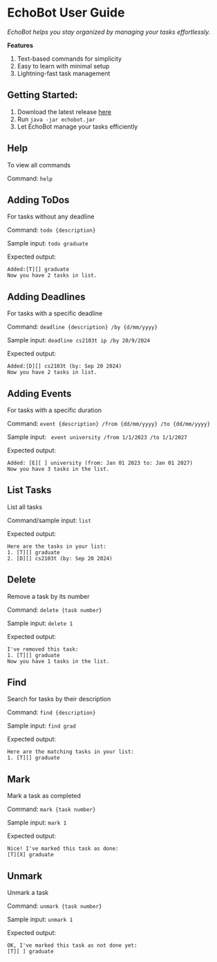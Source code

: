 # EchoBot User Guide

_EchoBot helps you stay organized by managing your tasks effortlessly._

**Features**
1. Text-based commands for simplicity
2. Easy to learn with minimal setup
3. Lightning-fast task management

## Getting Started: 

1. Download the latest release [here](https://github.com/JJtan2002/ip/releases)
2. Run ```java -jar echobot.jar```
3. Let EchoBot manage your tasks efficiently

## Help
To view all commands

Command: ```help```

## Adding ToDos
For tasks without any deadline

Command: ```todo {description}```

Sample input: ```todo graduate```

Expected output:
```
Added:[T][] graduate
Now you have 2 tasks in list.
```

## Adding Deadlines

For tasks with a specific deadline

Command: ```deadline {description} /by {d/mm/yyyy}```

Sample input: ```deadline cs2103t ip /by 20/9/2024```

Expected output:
```
Added:[D][] cs2103t (by: Sep 20 2024)
Now you have 2 tasks in list.
```

## Adding Events

For tasks with a specific duration 

Command: ```event {description} /from {dd/mm/yyyy} /to {dd/mm/yyyy}```

Sample input: ``` event university /from 1/1/2023 /to 1/1/2027```

Expected output:
```
Added: [E][ ] university (from: Jan 01 2023 to: Jan 01 2027)
Now you have 3 tasks in the list.
```
## List Tasks

List all tasks

Command/sample input: ```list```

Expected output:
```
Here are the tasks in your list:
1. [T][] graduate
2. [D][] cs2103t (by: Sep 20 2024)
```

## Delete

Remove a task by its number

Command: ```delete {task number}```

Sample input: ```delete 1```

Expected output:
```
I've removed this task:
1. [T][] graduate
Now you have 1 tasks in the list.
```

## Find

Search for tasks by their description

Command: ```find {description}```

Sample input: ```find grad```

Expected output:
```
Here are the matching tasks in your list:
1. [T][] graduate
```

## Mark

Mark a task as completed

Command: ```mark {task number}```

Sample input: ```mark 1```

Expected output:
```
Nice! I've marked this task as done:
[T][X] graduate
```

## Unmark

Unmark a task

Command: ```unmark {task number}```

Sample input: ```unmark 1```

Expected output:
```
OK, I've marked this task as not done yet:
[T][ ] graduate
```